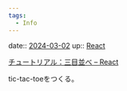 ```yaml
---
tags:
  - Info
---
```


date:: [2024-03-02](/Daily_Note/2024-03-02.md)
up:: [React](../Bar/Library/React.md)

[チュートリアル：三目並べ – React](https://ja.react.dev/learn/tutorial-tic-tac-toe)

tic-tac-toeをつくる。

